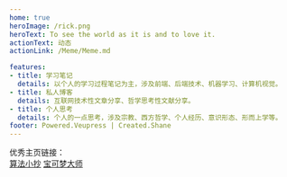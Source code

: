 ```yaml
---
home: true
heroImage: /rick.png
heroText: To see the world as it is and to love it. 
actionText: 动态
actionLink: /Meme/Meme.md

features:
- title: 学习笔记
  details: 以个人的学习过程笔记为主，涉及前端、后端技术、机器学习、计算机视觉。
- title: 私人博客
  details: 互联网技术性文章分享、哲学思考性文献分享。
- title: 个人思考
  details: 个人的一点思考，涉及宗教、西方哲学、个人经历、意识形态、形而上学等。
footer: Powered.Veupress | Created.Shane
---
```

优秀主页链接：<br>
[算法小抄](https://labuladong.gitbook.io/algo/)
[宝可梦大师](http://speech.ee.ntu.edu.tw/~tlkagk/)
